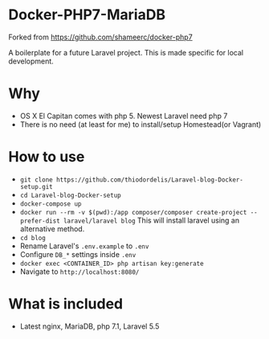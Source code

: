 # Docker-PHP7-MariaDB

Forked from https://github.com/shameerc/docker-php7

A boilerplate for a future Laravel project. This is made specific for local development.

# Why
* OS X El Capitan comes with php 5. Newest Laravel need php 7
* There is no need (at least for me) to install/setup Homestead(or Vagrant)

# How to use
* `git clone https://github.com/thiodordelis/Laravel-blog-Docker-setup.git`
* `cd Laravel-blog-Docker-setup`
* `docker-compose up`
* `docker run --rm -v $(pwd):/app composer/composer create-project --prefer-dist laravel/laravel blog` This will install laravel using an alternative method.
* `cd blog`
* Rename Laravel's `.env.example` to `.env`
* Configure `DB_*` settings inside `.env`
* `docker exec <CONTAINER_ID> php artisan key:generate`
* Navigate to `http://localhost:8080/`

# What is included
* Latest nginx, MariaDB, php 7.1, Laravel 5.5
